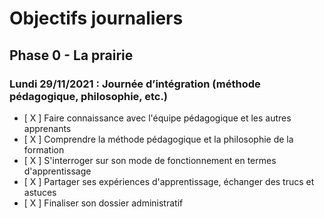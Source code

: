 # Objectifs journaliers

## Phase 0 - La prairie


### Lundi 29/11/2021 : Journée d’intégration (méthode pédagogique, philosophie, etc.)


* [ X ] Faire connaissance avec l'équipe pédagogique et les autres apprenants
* [ X ] Comprendre la méthode pédagogique et la philosophie de la formation
* [ X ] S'interroger sur son mode de fonctionnement en termes d'apprentissage
* [ X ] Partager ses expériences d'apprentissage, échanger des trucs et astuces
* [ X ] Finaliser son dossier administratif
